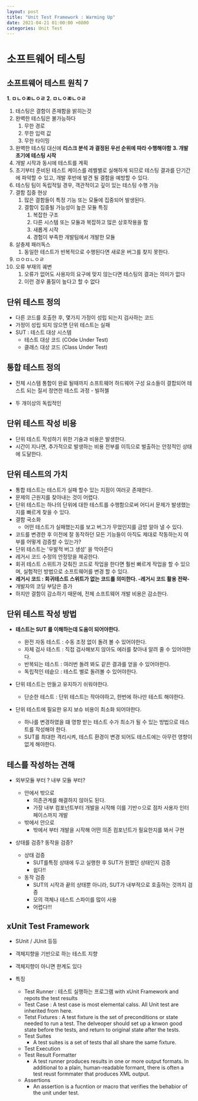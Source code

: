 ```yaml
---
layout: post
title: "Unit Test Framework : Warming Up"
date: 2021-04-21 01:00:00 +0800
categories: Unit Test
---
```


# 소프트웨어 테스팅

## 소프트웨어 테스트 원칙 7

**1. ㅁㄴㅇㄻㄴㅇㄹ**
**2. ㅁㄴㅇㄻㄴㅇㄹ**
   1. 테스팅은 결함이 존재함을 밝히는것
   2. 완벽한 테스팅은 불가능하다
      1. 무한 경로
      2. 무한 입력 값
      3. 무한 타이밍
   3. 완벽한 테스팅 대신에 **리스크 분석 과 결정된 우선 순위에 따라 수행해야함**
**3. 개발 초기에 테스팅 시작**
   1. 개발 시작과 동시에 테스트를 계획
   2. 초기부터 준비된 테스트 케이스를 레벨별로 실해하게 되므로 테스팅 결과를 단기간에 파악할 수 있고, 개발 후반에 발견 될 결함을 예방할 수 있다.
   3. 테스팅 팀이 독립적일 경우, 객관적이고 깊이 있는 테스팅 수행 가능
4. 결함 집중 현상
   1. 많은 결함들이 특정 기능 또는 모듈에 집중되어 발생된다.
   2. 결함이 집중될 가능성이 높은 모듈 특징
      1. 복잡한 구조
      2. 다른 시스템 또는 모듈과 복잡하고 많은 상호작용을 함
      3. 새롭게 시작
      4. 경험이 부족한 개발팀에서 개발한 모듈
5. 살충제 패러독스
   1. 동일한 테스트가 반복적으로 수행된다면 새로운 버그를 찾지 못한다.
6. ㅁㅇㅁㄴㅇㄹ
7. 오류 부재의 궤변
   1. 오류가 없어도 사용자의 요구에 맞지 않는다면 테스팅의 결과는 의미가 없다
   2. 이런 경우 품질이 높다고 할 수 없다


## 단위 테스트 정의

* 다른 코드를 호출한 후, 몇가지 가정이 성립 되는지 검사하는 코드
* 가정이 성립 되지 않으면 단위 테스트는 실패
* SUT : 테스트 대상 시스템
  * 테스트 대상 코드 (COde Under Test)
  * 클래스 대상 코드 (Class Under Test)

## 통합 테스트 정의

* 전체 시스템 통합이 완료 될때까지 소프트웨어 하드웨어 구성 요소들이 결합되어 테스트 되는 질서 정연한 테스트 과정 - 빌허첼

* 두 개이상의 독립적인

## 단위 테스트 작성 비용

* 단위 테스트 작성하기 위한 기술과 비용은 발생한다.
* 시간이 지나면, 추가적으로 발생하는 비용 전부를 이득으로 벌출하는 안정적인 상태에 도달한다.

## 단위 테스트의 가치

* 통합 테스트는 테스트가 실패 할수 있는 지점이 여러곳 존재한다.
* 문제의 근원지를 찾아내는 것이 어렵다.
* 단위 테스트는 하나의 단위에 대한 테스트를 수행함으로써 어디서 문제가 발생했는지를 빠르게 찾을 수 있다.
* 결함 국소화
  * 어떤 테스트가 실패했는지를 보고 버그가 무었인지를 금방 알아 낼 수 있다.
* 코드를 변경한 후 이전에 잘 동작하던 모든 기능들이 아직도 제대로 작동하는지 여부를 어떻게 검증할 수 있는가?
* 단위 테스트는 '우발적 버그 생성' 을 막아준다
* 레거시 코드 수정의 안정망을 제공한다.
* 회귀 테스트 스위트가 갖춰진 코드로 작업을 한다면 훨씬 빠르게 작업을 할 수 있으며, 실험적인 방법으로 소프트웨어를 변경 할 수 있다.
* **레거시 코드 : 회귀테스트 스위트가 없는 코드를 의미한다. -레거시 코드 활용 전략-**
* 개발자의 코딩 부담은 증가
* 하지만 결함이 감소하기 때문에, 전체 소프트웨어 개발 비용은 감소한다.

## 단위 테스트 작성 방법

* **테스트는 SUT 를 이해하는데 도움이 되어야한다.**
  * 완전 자동 테스트 : 수동 조정 없이 돌려 볼 수 있어야한다.
  * 자체 검사 테스트 : 직접 검사해보지 않아도 에러를 찾아내 알려 줄 수 있어야한다.
  * 반복되는 테스트 : 여러번 돌려 봐도 같은 결과를 얻을 수 있어야한다.
  * 독립적인 테슽으 : 테스트 별로 돌려볼 수 있어야한다.

* 단위 테스트는 만들고 유지하기 쉬워야한다.
  * 단순한 테스트 : 단위 테스트는 작아야하고, 한번에 하나만 테스트 해야한다.
* 단위 테스트에 필요한 유지 보슈 비용이 최소화 되어야한다.
  * 하나를 변경하였을 떄 영향 받는 테스트 수가 최소가 될 수 있는 방법으로 테스트를 작성해야 한다.
  * SUT를 최대한 격리시켜, 테스트 환경이 변경 되어도 테스트에는 아무런 영향이 없게 해야한다.

## 테스를 작성하는 견해

* 외부모듈 부터 ? 내부 모듈 부터?
  * 안에서 밖으로
    * 의존관계를 해결하지 않아도 된다.
    * 가장 내부 컴포넌트부터 개발을 시작해 이를 기반ㅇ으로 점차 사용자 인터페이스까지 개발
  * 밖에서 안으로
    * 밖에서 부터 개발을 시작해 어떤 의존 컴포넌트가 필요한지를 봐서 구현

* 상태를 검증? 동작을 검증?
  * 상태 검증
    * SUT를특정 상태에 두고 실행한 후 SUT가 원했던 상태인지 검증
    * 쉽다!!
  * 동작 검증
    * SUT의 시작과 끝의 상태뿐 아니라, SUT가 내부적으로 호출하는 것까지 검증
    * 모의 객체나 테스트 스파이를 많이 사용
    * 어렵다!!!

## xUnit Test Framework

* SUnit / JUnit 등등
* 객체지향을 기반으로 하는 테스트 지향
* 객체지향이 아니면 한계도 있다

* 특징
  * Test Runner : 테스트 실행하는 프로그램 with xUnit Framework and repots the test results
  * Test Case : A test case is most elemental calss. All Unit test are inherited from here.
  * Tetst Fixtures : A test fixture is the set of preconditions or state needed to run a test. The delveoper should set up a knwon good state before the tests, and return to original state after the tests.
  * Test Suites
    * A test suites is a set of tests thal all share the same fixture.
  * Test Execution
  * Test Result Formatter
    * A test runner produces results in one or more output formats. In additional to a plain, human-readable formant, there is often a test reust formmater that produces XML output.
  * Assertions
    * An assertion is a fucntion or macro that verifies the behabior of the unit under test.
